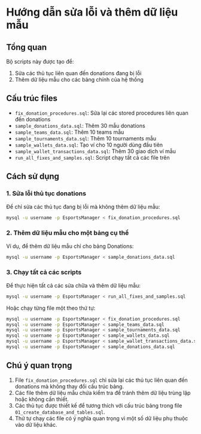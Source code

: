 # Hướng dẫn sửa lỗi và thêm dữ liệu mẫu

## Tổng quan

Bộ scripts này được tạo để:

1. Sửa các thủ tục liên quan đến donations đang bị lỗi
2. Thêm dữ liệu mẫu cho các bảng chính của hệ thống

## Cấu trúc files

- `fix_donation_procedures.sql`: Sửa lại các stored procedures liên quan đến donations
- `sample_donations_data.sql`: Thêm 30 mẫu donations
- `sample_teams_data.sql`: Thêm 10 teams mẫu
- `sample_tournaments_data.sql`: Thêm 10 tournaments mẫu
- `sample_wallets_data.sql`: Tạo ví cho 10 người dùng đầu tiên
- `sample_wallet_transactions_data.sql`: Thêm 30 giao dịch ví mẫu
- `run_all_fixes_and_samples.sql`: Script chạy tất cả các file trên

## Cách sử dụng

### 1. Sửa lỗi thủ tục donations

Để chỉ sửa các thủ tục đang bị lỗi mà không thêm dữ liệu mẫu:

```bash
mysql -u username -p EsportsManager < fix_donation_procedures.sql
```

### 2. Thêm dữ liệu mẫu cho một bảng cụ thể

Ví dụ, để thêm dữ liệu mẫu chỉ cho bảng Donations:

```bash
mysql -u username -p EsportsManager < sample_donations_data.sql
```

### 3. Chạy tất cả các scripts

Để thực hiện tất cả các sửa chữa và thêm dữ liệu mẫu:

```bash
mysql -u username -p EsportsManager < run_all_fixes_and_samples.sql
```

Hoặc chạy từng file một theo thứ tự:

```bash
mysql -u username -p EsportsManager < fix_donation_procedures.sql
mysql -u username -p EsportsManager < sample_teams_data.sql
mysql -u username -p EsportsManager < sample_tournaments_data.sql
mysql -u username -p EsportsManager < sample_wallets_data.sql
mysql -u username -p EsportsManager < sample_wallet_transactions_data.sql
mysql -u username -p EsportsManager < sample_donations_data.sql
```

## Chú ý quan trọng

1. File `fix_donation_procedures.sql` chỉ sửa lại các thủ tục liên quan đến donations mà không thay đổi cấu trúc bảng.
2. Các file thêm dữ liệu mẫu chứa kiểm tra để tránh thêm dữ liệu trùng lặp hoặc không cần thiết.
3. Các thủ tục được thiết kế để tương thích với cấu trúc bảng trong file `01_create_database_and_tables.sql`.
4. Thứ tự chạy các file có ý nghĩa quan trọng vì một số dữ liệu phụ thuộc vào dữ liệu khác.
